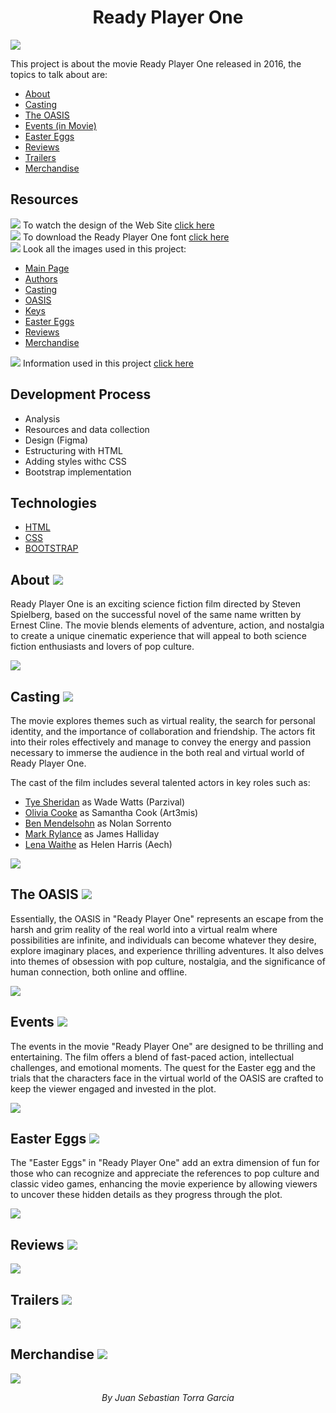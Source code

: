 <h1 align="center" name="intro">Ready Player One</h1>

![](/assets/imgWebsite/banner.png)

This project is about the movie Ready Player One released in 2016, the topics to talk about are:

- [About](#about)
- [Casting](#cast)
- [The OASIS](#oasis)
- [Events (in Movie)](#events)
- [Easter Eggs](#eastereggs)
- [Reviews](#reviews)
- [Trailers](#trailers)
- [Merchandise](#merch)

## Resources

![](https://img.icons8.com/?size=16&id=K8ZUpCvfUxZn&format=png) To watch the design of the Web Site [click here](assets/design/designProjectRPO.pdf)<br>
![](https://img.icons8.com/?size=16&id=K8ZUpCvfUxZn&format=png) To download the Ready Player One font [click here](assets/fonts/main-font.ttf)<br>
![](https://img.icons8.com/?size=16&id=K8ZUpCvfUxZn&format=png) Look all the images used in this project:
- [Main Page](assets/img/main)
- [Authors](assets/img/authors)
- [Casting](assets/img/casting)
- [OASIS](assets/img/oasis)
- [Keys](assets/img/keys)
- [Easter Eggs](assets/img/eastereggs)
- [Reviews](assets/img/reviews)
- [Merchandise](assets/img/merch)

![](https://img.icons8.com/?size=16&id=K8ZUpCvfUxZn&format=png) Information used in this project [click here](assets/info.txt)

## Development Process

- Analysis
- Resources and data collection
- Design (Figma)
- Estructuring with HTML
- Adding styles withc CSS
- Bootstrap implementation

## Technologies
- [HTML](https://developer.mozilla.org/es/docs/Web/HTML)
- [CSS](https://developer.mozilla.org/es/docs/Web/CSS)
- [BOOTSTRAP](https://getbootstrap.com/)

<div name="about"></div>

## About [![](https://img.icons8.com/?size=25&id=52491&format=png)](#intro)

Ready Player One is an exciting science fiction film directed by Steven Spielberg, based on the successful novel of the same name written by Ernest Cline. The movie blends elements of adventure, action, and nostalgia to create a unique cinematic experience that will appeal to both science fiction enthusiasts and lovers of pop culture.

![](/assets/imgWebsite/about.png)

<div name="cast"></div>

## Casting [![](https://img.icons8.com/?size=25&id=52491&format=png)](#intro)

The movie explores themes such as virtual reality, the search for personal identity, and the importance of collaboration and friendship. The actors fit into their roles effectively and manage to convey the energy and passion necessary to immerse the audience in the both real and virtual world of Ready Player One.

The cast of the film includes several talented actors in key roles such as:

- [Tye Sheridan](https://en.wikipedia.org/wiki/Tye_Sheridan) as Wade Watts (Parzival)
- [Olivia Cooke](https://en.wikipedia.org/wiki/Olivia_Cooke#) as Samantha Cook (Art3mis)
- [Ben Mendelsohn](https://en.wikipedia.org/wiki/Ben_Mendelsohn) as Nolan Sorrento
- [Mark Rylance](https://en.wikipedia.org/wiki/Mark_Rylance) as James Halliday
- [Lena Waithe](https://en.wikipedia.org/wiki/Lena_Waithe) as Helen Harris (Aech)
</p>

![](/assets/imgWebsite/casting.png)

<div name="oasis"></div>

## The OASIS [![](https://img.icons8.com/?size=25&id=52491&format=png)](#intro)

Essentially, the OASIS in "Ready Player One" represents an escape from the harsh and grim reality of the real world into a virtual realm where possibilities are infinite, and individuals can become whatever they desire, explore imaginary places, and experience thrilling adventures. It also delves into themes of obsession with pop culture, nostalgia, and the significance of human connection, both online and offline.

![](/assets/imgWebsite/theoasis.png)

<div name="events"></div>

## Events [![](https://img.icons8.com/?size=25&id=52491&format=png)](#intro)

The events in the movie "Ready Player One" are designed to be thrilling and entertaining. The film offers a blend of fast-paced action, intellectual challenges, and emotional moments. The quest for the Easter egg and the trials that the characters face in the virtual world of the OASIS are crafted to keep the viewer engaged and invested in the plot.

![](/assets/imgWebsite/events.png)

<div name="eastereggs"></div>

## Easter Eggs [![](https://img.icons8.com/?size=25&id=52491&format=png)](#intro)

The "Easter Eggs" in "Ready Player One" add an extra dimension of fun for those who can recognize and appreciate the references to pop culture and classic video games, enhancing the movie experience by allowing viewers to uncover these hidden details as they progress through the plot.

![](/assets/imgWebsite/eastereggs.png)

<div name="reviews"></div>

## Reviews [![](https://img.icons8.com/?size=25&id=52491&format=png)](#intro)
<img src="/assets/imgWebsite/reviews.png">

<div name="trailers"></div>

## Trailers [![](https://img.icons8.com/?size=25&id=52491&format=png)](#intro)
<img src="/assets/imgWebsite/trailers.png">

<div name="merch"></div>

## Merchandise [![](https://img.icons8.com/?size=25&id=52491&format=png)](#intro)
<img src="/assets/imgWebsite/merch.png">

<p align="center"><i>By Juan Sebastian Torra Garcia</i></p>
